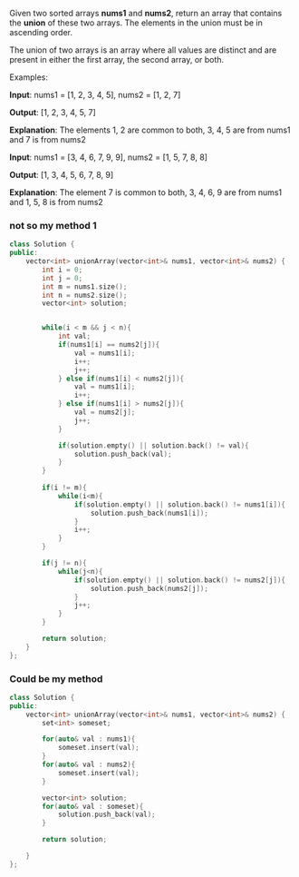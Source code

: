 Given two sorted arrays **nums1** and **nums2**, return an array that contains the **union** of these two arrays. The elements in the union must be in ascending order.

  

The union of two arrays is an array where all values are distinct and are present in either the first array, the second array, or both.

Examples:

**Input**: nums1 = [1, 2, 3, 4, 5], nums2 = [1, 2, 7]

**Output**: [1, 2, 3, 4, 5, 7]

**Explanation**: The elements 1, 2 are common to both, 3, 4, 5 are from nums1 and 7 is from nums2

**Input**: nums1 = [3, 4, 6, 7, 9, 9], nums2 = [1, 5, 7, 8, 8]

**Output**: [1, 3, 4, 5, 6, 7, 8, 9]

**Explanation**: The element 7 is common to both, 3, 4, 6, 9 are from nums1 and 1, 5, 8 is from nums2

### not so my method 1
```cpp
class Solution {
public:
    vector<int> unionArray(vector<int>& nums1, vector<int>& nums2) {
        int i = 0;
        int j = 0;
        int m = nums1.size();
        int n = nums2.size();
        vector<int> solution;


        while(i < m && j < n){
            int val;
            if(nums1[i] == nums2[j]){
                val = nums1[i];
                i++;
                j++;
            } else if(nums1[i] < nums2[j]){
                val = nums1[i];
                i++;
            } else if(nums1[i] > nums2[j]){
                val = nums2[j];
                j++;
            }

            if(solution.empty() || solution.back() != val){
                solution.push_back(val);
            }
        }
        
        if(i != m){
            while(i<m){
                if(solution.empty() || solution.back() != nums1[i]){
                    solution.push_back(nums1[i]);
                }
                i++;
            }
        }

        if(j != n){
            while(j<n){
                if(solution.empty() || solution.back() != nums2[j]){
                    solution.push_back(nums2[j]);
                }
                j++;
            }
        }

        return solution;
    }
};
```

### Could be my method
```cpp
class Solution {
public:
    vector<int> unionArray(vector<int>& nums1, vector<int>& nums2) {
        set<int> someset;

        for(auto& val : nums1){
            someset.insert(val);
        }
        for(auto& val : nums2){
            someset.insert(val);
        }

        vector<int> solution;
        for(auto& val : someset){
            solution.push_back(val);
        }

        return solution;

    }
};
```